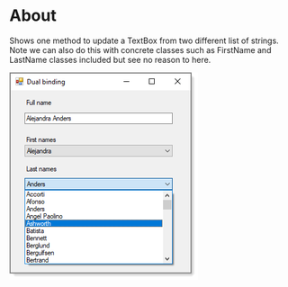 ﻿# About

Shows one method to update a TextBox from two different list of strings. Note we can also do this with concrete classes such as FirstName and LastName classes included but see no reason to here.

![img](assets/figure1.png)